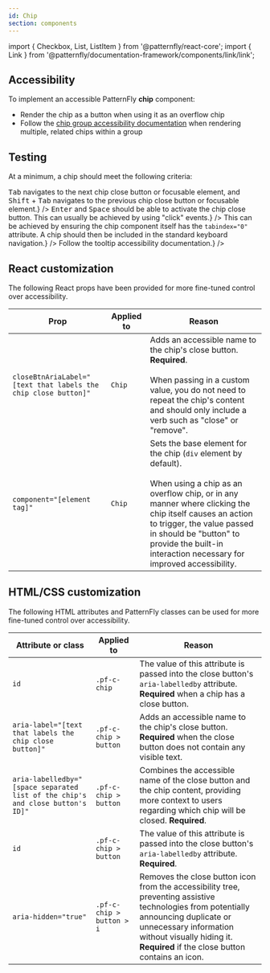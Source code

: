 ```yaml
---
id: Chip
section: components
---
```


import { Checkbox, List, ListItem } from '@patternfly/react-core';
import { Link } from '@patternfly/documentation-framework/components/link/link';

## Accessibility

To implement an accessible PatternFly **chip** component:

- Render the chip as a button when using it as an overflow chip
- Follow the [chip group accessibility documentation](/components/chip-group/accessibility) when rendering multiple, related chips within a group

## Testing

At a minimum, a chip should meet the following criteria:

<List isPlain>
  <ListItem>
    <Checkbox id="chip-a11y-checkbox-1" label="Standard keyboard navigation can be used to navigate between chip close buttons or other focusable elements." description={<span><kbd>Tab</kbd> navigates to the next chip close button or focusable element, and <kbd>Shift</kbd> + <kbd>Tab</kbd> navigates to the previous chip close button or focusable element.</span>} />
  </ListItem>
  <ListItem>
    <Checkbox id="chip-a11y-checkbox-2" label="Standard keyboard interaction can be used to interact with the chip close button." description={<span><kbd>Enter</kbd> and <kbd>Space</kbd> should be able to activate the chip close button. This can usually be achieved by using "click" events.</span>} />
  </ListItem>
  <ListItem>
    <Checkbox id="chip-a11y-checkbox-3" label="If the chip content is truncated, the entire chip can receive focus, not just the chip's close button." description={<span>This can be achieved by ensuring the chip component itself has the <code className="ws-code">tabindex="0"</code> attribute. A chip should then be included in the standard keyboard navigation.</span>} />
  </ListItem>
  <ListItem>
    <Checkbox id="chip-a11y-checkbox-4" label="If the chip content is truncated, it has a tooltip that displays on hover or focus." description={<span>Follow the <Link href="/components/tooltip/accessibility">tooltip accessibility documentation</Link>.</span>} />
  </ListItem>
  <ListItem>
    <Checkbox id="chip-a11y-checkbox-5" label="An overflow chip is rendered as a button element." />
  </ListItem>
</List>

## React customization

The following React props have been provided for more fine-tuned control over accessibility.

| Prop | Applied to | Reason | 
|---|---|---|
| `closeBtnAriaLabel="[text that labels the chip close button]"` | `Chip` | Adds an accessible name to the chip's close button. **Required**. <br/><br/> When passing in a custom value, you do not need to repeat the chip's content and should only include a verb such as "close" or "remove". |
| `component="[element tag]"` | `Chip` | Sets the base element for the chip (`div` element by default). <br/><br/> When using a chip as an overflow chip, or in any manner where clicking the chip itself causes an action to trigger, the value passed in should be "button" to provide the built-in interaction necessary for improved accessibility. |

## HTML/CSS customization

The following HTML attributes and PatternFly classes can be used for more fine-tuned control over accessibility.

| Attribute or class | Applied to | Reason | 
|---|---|---|
| `id` | `.pf-c-chip` | The value of this attribute is passed into the close button's `aria-labelledby` attribute. **Required** when a chip has a close button. |
| `aria-label="[text that labels the chip close button]"` | `.pf-c-chip > button` | Adds an accessible name to the chip's close button. **Required** when the close button does not contain any visible text. |
| `aria-labelledby="[space separated list of the chip's and close button's ID]"` | `.pf-c-chip > button` | Combines the accessible name of the close button and the chip content, providing more context to users regarding which chip will be closed. **Required**. |
| `id` | `.pf-c-chip > button` | The value of this attribute is passed into the close button's `aria-labelledby` attribute. **Required**. |
| `aria-hidden="true"` | `.pf-c-chip > button > i` | Removes the close button icon from the accessibility tree, preventing assistive technologies from potentially announcing duplicate or unnecessary information without visually hiding it. **Required** if the close button contains an icon. |
